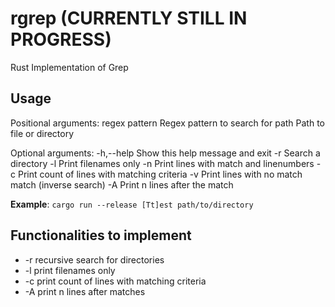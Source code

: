 # rgrep (CURRENTLY STILL IN PROGRESS)
Rust Implementation of Grep

## Usage
Positional arguments:
  regex pattern         Regex pattern to search for
  path                  Path to file or directory

Optional arguments:
  -h,--help             Show this help message and exit
  -r                    Search a directory
  -l                    Print filenames only
  -n                    Print lines with match and linenumbers
  -c                    Print count of lines with matching criteria
  -v                    Print lines with no match match (inverse search)
  -A                    Print n lines after the match

  **Example**: ```cargo run --release [Tt]est path/to/directory```

## Functionalities to implement
- -r recursive search for directories
- -l print filenames only
- -c print count of lines with matching criteria
- -A print n lines after matches